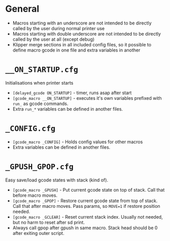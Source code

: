 # General
* Macros starting with an underscore are not intended to be directly called by the user during normal printer use
* Macros starting with double underscore are not intended to be directly called by the user at all (except debug)
* Klipper merge sections in all included config files, so it possible to define macro gcode in one file and extra variables in another

# `__ON_STARTUP.cfg`
Initialisations when printer starts
* `[delayed_gcode ON_STARTUP]` - timer, runs asap after start
* `[gcode_macro __ON_STARTUP]` - executes it's own variables prefixed with `run_` as gcode commands.
* Extra `run_*` variables can be defined in another files.

# `_CONFIG.cfg`

* `[gcode_macro _CONFIG]` - Holds config values for other macros
* Extra variables can be defined in another files.

# `_GPUSH_GPOP.cfg`
Easy save/load gcode states with stack (kind of).
* `[gcode_macro _GPUSH]` - Put current gcode state on top of stack. Call that before macro moves.
* `[gcode_macro _GPOP]` - Restore current gcode state from top of stack. Call that after macro moves. Pass params, so `MOVE=1` if restore position needed.
* `[gcode_macro _GCLEAR]` - Reset current stack index. Usually not needed, but no harm to reset after sd print.
* Always call gpop after gpush in same macro. Stack head should be 0 after exiting outer script.
